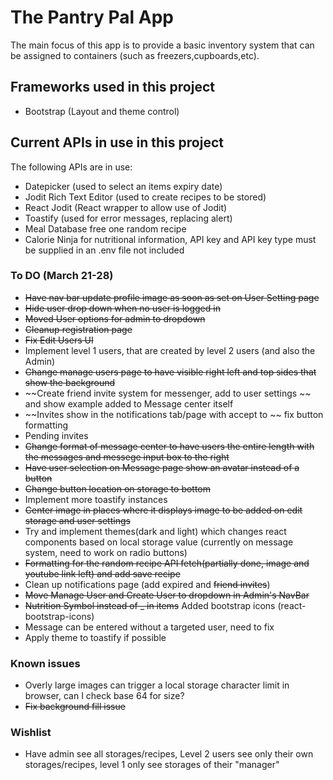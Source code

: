 # The Pantry Pal App
The main focus of this app is to provide a basic inventory system that can be assigned to containers (such as freezers,cupboards,etc). 

## Frameworks used in this project
- Bootstrap (Layout and theme control)

## Current APIs in use in this project
The following APIs are in use:
- Datepicker (used to select an items expiry date)
- Jodit Rich Text Editor (used to create recipes to be stored)
- React Jodit (React wrapper to allow use of Jodit)
- Toastify (used for error messages, replacing alert)
- Meal Database free one random recipe
- Calorie Ninja for nutritional information, API key and API key type must be supplied in an .env file not included

### To DO (March 21-28)
- ~~Have nav bar update profile image as soon as set on User Setting page~~
- ~~Hide user drop down when no user is logged in~~
- ~~Moved User options for admin to dropdown~~
- ~~Cleanup registration page~~
- ~~Fix Edit Users UI~~
- Implement level 1 users, that are created by level 2 users (and also the Admin)
- ~~Change manage users page to have visible right left and top sides that show the background~~
- ~~Create friend invite system for messenger, add to user settings ~~ and show example added to Message center itself
- ~~Invites show in the notifications tab/page with accept to ~~ fix button formatting
- Pending invites
- ~~Change format of message center to have users the entire length with the messages and messege input box to the right~~
- ~~Have user selection on Message page show an avatar instead of a button~~
- ~~Change button location on storage to bottom~~
- Implement more toastify instances
- ~~Center image in places where it displays image to be added on edit storage and user settings~~
- Try and implement themes(dark and light) which changes react components based on local storage value (currently on message system, need to work on radio buttons)
- ~~Formatting for the random recipe API fetch(partially done, image and youtube link left) and add save recipe~~
- Clean up notifications page (add expired and ~~friend invites~~)
- ~~Move Manage User and Create User to dropdown in Admin's NavBar~~
- ~~Nutrition Symbol instead of _ in items~~ Added bootstrap icons (react-bootstrap-icons)
- Message can be entered without a targeted user, need to fix
- Apply theme to toastify if possible



### Known issues
- Overly large images can trigger a local storage character limit in browser, can I check base 64 for size?
- ~~Fix background fill issue~~

### Wishlist
- Have admin see all storages/recipes, Level 2 users see only their own storages/recipes, level 1 only see storages of their "manager"